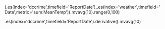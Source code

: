 (.es(index='dccrime',timefield='ReportDate'),.es(index='weather',timefield='Date',metric='sum:MeanTemp')).mvavg(10).range(0,100)

.es(index='dccrime',timefield='ReportDate').derivative().mvavg(10)

